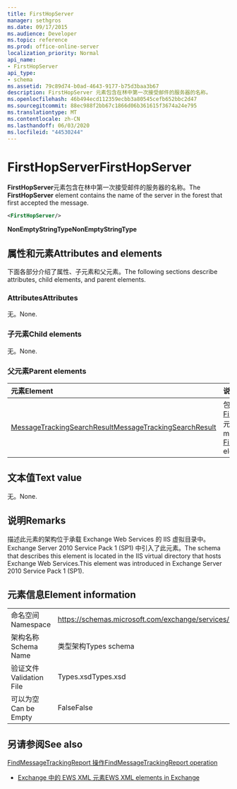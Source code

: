 ```yaml
---
title: FirstHopServer
manager: sethgros
ms.date: 09/17/2015
ms.audience: Developer
ms.topic: reference
ms.prod: office-online-server
localization_priority: Normal
api_name:
- FirstHopServer
api_type:
- schema
ms.assetid: 79c89d74-b0ad-4643-9177-b75d3baa3b67
description: FirstHopServer 元素包含在林中第一次接受邮件的服务器的名称。
ms.openlocfilehash: 46b494ecd112359ecbb3a80545cefb652bbc2d47
ms.sourcegitcommit: 88ec988f2bb67c1866d06b361615f3674a24e795
ms.translationtype: MT
ms.contentlocale: zh-CN
ms.lasthandoff: 06/03/2020
ms.locfileid: "44530244"
---
```

# <a name="firsthopserver"></a><span data-ttu-id="3ce35-103">FirstHopServer</span><span class="sxs-lookup"><span data-stu-id="3ce35-103">FirstHopServer</span></span>

<span data-ttu-id="3ce35-104">**FirstHopServer**元素包含在林中第一次接受邮件的服务器的名称。</span><span class="sxs-lookup"><span data-stu-id="3ce35-104">The **FirstHopServer** element contains the name of the server in the forest that first accepted the message.</span></span> 
  
```xml
<FirstHopServer/>
```

 <span data-ttu-id="3ce35-105">**NonEmptyStringType**</span><span class="sxs-lookup"><span data-stu-id="3ce35-105">**NonEmptyStringType**</span></span>
## <a name="attributes-and-elements"></a><span data-ttu-id="3ce35-106">属性和元素</span><span class="sxs-lookup"><span data-stu-id="3ce35-106">Attributes and elements</span></span>

<span data-ttu-id="3ce35-107">下面各部分介绍了属性、子元素和父元素。</span><span class="sxs-lookup"><span data-stu-id="3ce35-107">The following sections describe attributes, child elements, and parent elements.</span></span>
  
### <a name="attributes"></a><span data-ttu-id="3ce35-108">Attributes</span><span class="sxs-lookup"><span data-stu-id="3ce35-108">Attributes</span></span>

<span data-ttu-id="3ce35-109">无。</span><span class="sxs-lookup"><span data-stu-id="3ce35-109">None.</span></span>
  
### <a name="child-elements"></a><span data-ttu-id="3ce35-110">子元素</span><span class="sxs-lookup"><span data-stu-id="3ce35-110">Child elements</span></span>

<span data-ttu-id="3ce35-111">无。</span><span class="sxs-lookup"><span data-stu-id="3ce35-111">None.</span></span>
  
### <a name="parent-elements"></a><span data-ttu-id="3ce35-112">父元素</span><span class="sxs-lookup"><span data-stu-id="3ce35-112">Parent elements</span></span>

|<span data-ttu-id="3ce35-113">**元素**</span><span class="sxs-lookup"><span data-stu-id="3ce35-113">**Element**</span></span>|<span data-ttu-id="3ce35-114">**说明**</span><span class="sxs-lookup"><span data-stu-id="3ce35-114">**Description**</span></span>|
|:-----|:-----|
|[<span data-ttu-id="3ce35-115">MessageTrackingSearchResult</span><span class="sxs-lookup"><span data-stu-id="3ce35-115">MessageTrackingSearchResult</span></span>](messagetrackingsearchresult.md) <br/> |<span data-ttu-id="3ce35-116">包含[FindMessageTrackingReportResponse](findmessagetrackingreportresponse.md)元素的单个邮件结果。</span><span class="sxs-lookup"><span data-stu-id="3ce35-116">Contains a single message result for a [FindMessageTrackingReportResponse](findmessagetrackingreportresponse.md) element.</span></span>  <br/> |
   
## <a name="text-value"></a><span data-ttu-id="3ce35-117">文本值</span><span class="sxs-lookup"><span data-stu-id="3ce35-117">Text value</span></span>

<span data-ttu-id="3ce35-118">无。</span><span class="sxs-lookup"><span data-stu-id="3ce35-118">None.</span></span>
  
## <a name="remarks"></a><span data-ttu-id="3ce35-119">说明</span><span class="sxs-lookup"><span data-stu-id="3ce35-119">Remarks</span></span>

<span data-ttu-id="3ce35-120">描述此元素的架构位于承载 Exchange Web Services 的 IIS 虚拟目录中。Exchange Server 2010 Service Pack 1 (SP1) 中引入了此元素。</span><span class="sxs-lookup"><span data-stu-id="3ce35-120">The schema that describes this element is located in the IIS virtual directory that hosts Exchange Web Services.This element was introduced in Exchange Server 2010 Service Pack 1 (SP1).</span></span>
  
## <a name="element-information"></a><span data-ttu-id="3ce35-121">元素信息</span><span class="sxs-lookup"><span data-stu-id="3ce35-121">Element information</span></span>

|||
|:-----|:-----|
|<span data-ttu-id="3ce35-122">命名空间</span><span class="sxs-lookup"><span data-stu-id="3ce35-122">Namespace</span></span>  <br/> |https://schemas.microsoft.com/exchange/services/2006/types  <br/> |
|<span data-ttu-id="3ce35-123">架构名称</span><span class="sxs-lookup"><span data-stu-id="3ce35-123">Schema Name</span></span>  <br/> |<span data-ttu-id="3ce35-124">类型架构</span><span class="sxs-lookup"><span data-stu-id="3ce35-124">Types schema</span></span>  <br/> |
|<span data-ttu-id="3ce35-125">验证文件</span><span class="sxs-lookup"><span data-stu-id="3ce35-125">Validation File</span></span>  <br/> |<span data-ttu-id="3ce35-126">Types.xsd</span><span class="sxs-lookup"><span data-stu-id="3ce35-126">Types.xsd</span></span>  <br/> |
|<span data-ttu-id="3ce35-127">可以为空</span><span class="sxs-lookup"><span data-stu-id="3ce35-127">Can be Empty</span></span>  <br/> |<span data-ttu-id="3ce35-128">False</span><span class="sxs-lookup"><span data-stu-id="3ce35-128">False</span></span>  <br/> |
   
## <a name="see-also"></a><span data-ttu-id="3ce35-129">另请参阅</span><span class="sxs-lookup"><span data-stu-id="3ce35-129">See also</span></span>



[<span data-ttu-id="3ce35-130">FindMessageTrackingReport 操作</span><span class="sxs-lookup"><span data-stu-id="3ce35-130">FindMessageTrackingReport operation</span></span>](findmessagetrackingreport-operation.md)


- [<span data-ttu-id="3ce35-131">Exchange 中的 EWS XML 元素</span><span class="sxs-lookup"><span data-stu-id="3ce35-131">EWS XML elements in Exchange</span></span>](ews-xml-elements-in-exchange.md)

